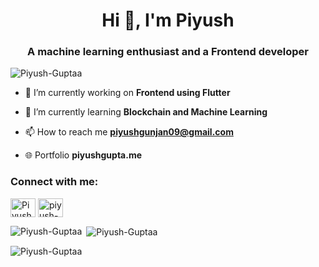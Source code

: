 <h1 align="center">Hi 👋, I'm Piyush</h1>
<h3 align="center">A machine learning enthusiast and a Frontend developer</h3>

<p align="left"> <img src="https://komarev.com/ghpvc/?username=Piyush-Guptaa&label=Profile%20views&color=0e75b6&style=flat" alt="Piyush-Guptaa" /> </p>

- 🔭 I’m currently working on **Frontend using Flutter**

- 🌱 I’m currently learning **Blockchain and Machine Learning**

- 📫 How to reach me **piyushgunjan09@gmail.com**

- 🌐 Portfolio **piyushgupta.me**

<h3 align="left">Connect with me:</h3>
<p align="left">
<a href="https://twitter.com/Piyush_Guptaaa" target="blank"><img align="center" src="https://raw.githubusercontent.com/rahuldkjain/github-profile-readme-generator/master/src/images/icons/Social/twitter.svg" alt="Piyush_Guptaaa" height="30" width="40" /></a>
<a href="https://www.linkedin.com/in/piyush-gupta-09/" target="blank"><img align="center" src="https://raw.githubusercontent.com/rahuldkjain/github-profile-readme-generator/master/src/images/icons/Social/linked-in-alt.svg" alt="piyush-gupta-09" height="30" width="40" /></a>
</p>

<p><img align="left" src="https://github-readme-stats.vercel.app/api/top-langs?username=Piyush-Guptaa&show_icons=true&locale=en&layout=compact" alt="Piyush-Guptaa" /></p>

<p>&nbsp;<img align="center" src="https://github-readme-stats.vercel.app/api?username=Piyush-Guptaa&show_icons=true&locale=en" alt="Piyush-Guptaa" /></p>

<p><img align="center" src="https://github-readme-streak-stats.herokuapp.com/?user=Piyush-Guptaa&" alt="Piyush-Guptaa" /></p>
